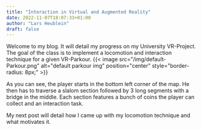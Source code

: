 ```yaml
---
title: "Interaction in Virtual and Augmented Reality"
date: 2022-11-07T18:07:33+01:00
author: "Lars Heublein"
draft: false
---
```


Welcome to my blog. It will detail my progress on my University VR-Project. 
The goal of the class is to implement a locomotion and interaction technique for a given VR-Parkour.
{{< image src="/img/default-Parkour.png" alt="default parkour img" position="center" style="border-radius: 8px;" >}}

As you can see, the player starts in the bottom left corner of the map. He then has to traverse a slalom section followed by
3 long segments with a bridge in the middle. Each section features a bunch of coins the player can collect and an interaction
task.

My next post will detail how I came up with my locomotion technique and what motivates it.